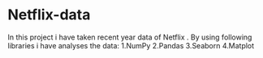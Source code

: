 # Netflix-data
In this project i have taken recent year data of Netflix . By using following libraries i have analyses the data: 1.NumPy  2.Pandas  3.Seaborn  4.Matplot 
